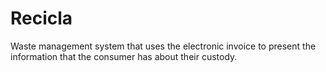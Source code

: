# Recicla
Waste management system that uses the electronic invoice to present the information that the consumer has about their custody.
